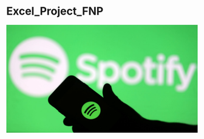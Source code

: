 # Excel_Project_FNP
![Spotify Logo](https://github.com/GeniXira/Spotify_SQL_Project/blob/main/spotify_logo.jpg)
